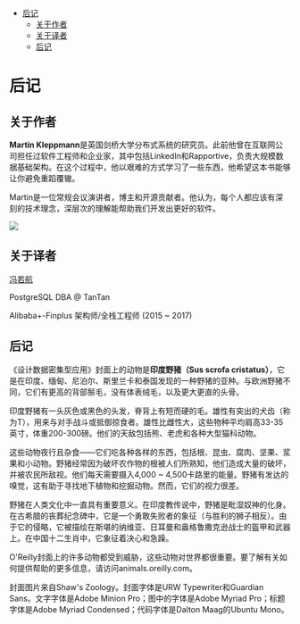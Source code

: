 <!--ts-->
   * [后记](./colophon.md#后记)
      * [关于作者](./colophon.md#关于作者)
      * [关于译者](./colophon.md#关于译者)
      * [后记](./colophon.md#后记-1)

<!-- Added by: runner, at: Tue Apr 20 03:41:36 UTC 2021 -->

<!--te-->
# 后记

## 关于作者

**Martin Kleppmann**是英国剑桥大学分布式系统的研究员。此前他曾在互联网公司担任过软件工程师和企业家，其中包括LinkedIn和Rapportive，负责大规模数据基础架构。在这个过程中，他以艰难的方式学习了一些东西，他希望这本书能够让你避免重蹈覆辙。

Martin是一位常规会议演讲者，博主和开源贡献者。他认为，每个人都应该有深刻的技术理念，深层次的理解能帮助我们开发出更好的软件。

![](http://martin.kleppmann.com/2017/03/ddia-poster.jpg)



## 关于译者

[冯若航](https://vonng.com/about)

PostgreSQL DBA @ TanTan

Alibaba+-Finplus 架构师/全栈工程师 (2015 ~ 2017)



## 后记

《设计数据密集型应用》封面上的动物是**印度野猪（Sus scrofa cristatus）**，它是在印度、缅甸、尼泊尔、斯里兰卡和泰国发现的一种野猪的亚种。与欧洲野猪不同，它们有更高的背部鬃毛，没有体表绒毛，以及更大更直的头骨。

印度野猪有一头灰色或黑色的头发，脊背上有短而硬的毛。雄性有突出的犬齿（称为T），用来与对手战斗或抵御掠食者。雄性比雌性大，这些物种平均肩高33-35英寸，体重200-300磅。他们的天敌包括熊、老虎和各种大型猫科动物。

这些动物夜行且杂食——它们吃各种各样的东西，包括根、昆虫、腐肉、坚果、浆果和小动物。野猪经常因为破坏农作物的根被人们所熟知，他们造成大量的破坏，并被农民所敌视。他们每天需要摄入4,000 ~ 4,500卡路里的能量。野猪有发达的嗅觉，这有助于寻找地下植物和挖掘动物。然而，它们的视力很差。

野猪在人类文化中一直具有重要意义。在印度教传说中，野猪是毗湿奴神的化身。在古希腊的丧葬纪念碑中，它是一个勇敢失败者的象征（与胜利的狮子相反）。由于它的侵略，它被描绘在斯堪的纳维亚、日耳曼和盎格鲁撒克逊战士的盔甲和武器上。在中国十二生肖中，它象征着决心和急躁。

O'Reilly封面上的许多动物都受到威胁，这些动物对世界都很重要。要了解有关如何提供帮助的更多信息，请访问animals.oreilly.com。

封面图片来自Shaw's Zoology。封面字体是URW Typewriter和Guardian Sans。文字字体是Adobe Minion Pro；图中的字体是Adobe Myriad Pro；标题字体是Adobe Myriad Condensed；代码字体是Dalton Maag的Ubuntu Mono。
